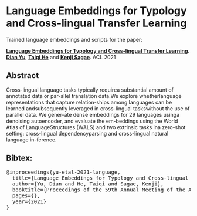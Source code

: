 # Language Embeddings for Typology and Cross-lingual Transfer Learning

Trained language embeddings and scripts for the paper:

[**Language Embeddings for Typology and Cross-lingual Transfer Learning**](). [**Dian Yu**](), [**Taiqi He**]() and [**Kenji Sagae**](). ACL 2021


## Abstract
Cross-lingual language tasks typically requirea substantial amount of annotated data or par-allel  translation  data.We  explore  whetherlanguage representations that capture relation-ships  among  languages  can  be  learned  andsubsequently leveraged in cross-lingual taskswithout  the  use  of  parallel  data.   We  gener-ate dense embeddings for 29 languages usinga denoising autoencoder, and evaluate the em-beddings using the World Atlas of LanguageStructures (WALS) and two extrinsic tasks ina zero-shot setting:  cross-lingual dependencyparsing and cross-lingual natural language in-ference.


## Bibtex:
<pre>
@inproceedings{yu-etal-2021-language,
  title={Language Embeddings for Typology and Cross-lingual Transfer Learning},
  author={Yu, Dian and He, Taiqi and Sagae, Kenji},
  booktitle={Proceedings of the 59th Annual Meeting of the Association for Computational Linguistics},
  pages={},
  year={2021}
}
</pre>
